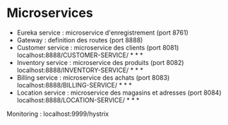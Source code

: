 # Microservices

- Eureka service : microservice d'enregistrement (port 8761)
- Gateway : definition des routes (port 8888)
- Customer service : microservice des clients (port 8081) localhost:8888/CUSTOMER-SERVICE/  * * *
- Inventory service : microservice des produits (port 8082) localhost:8888/INVENTORY-SERVICE/  * * * 
- Billing service : microservice des achats (port 8083) localhost:8888/BILLING-SERVICE/  * * *
- Location service : microservice des magasins et adresses (port 8084) localhost:8888/LOCATION-SERVICE/  * * *

Monitoring : localhost:9999/hystrix
